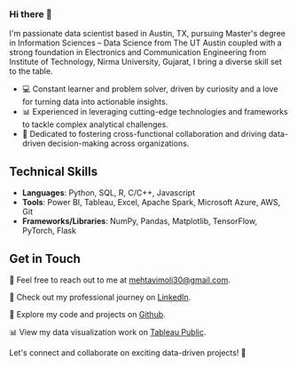 ### Hi there 👋

I'm passionate data scientist based in Austin, TX, pursuing Master's degree in Information Sciences – Data Science from The UT Austin coupled with a strong foundation in Electronics and Communication Engineering from Institute of Technology, Nirma University, Gujarat, I bring a diverse skill set to the table.

- 💻 Constant learner and problem solver, driven by curiosity and a love for turning data into actionable insights.
- 📊 Experienced in leveraging cutting-edge technologies and frameworks to tackle complex analytical challenges.
- 🌟 Dedicated to fostering cross-functional collaboration and driving data-driven decision-making across organizations.

## Technical Skills

- **Languages**: Python, SQL, R, C/C++, Javascript
- **Tools**: Power BI, Tableau, Excel, Apache Spark, Microsoft Azure, AWS, Git
- **Frameworks/Libraries**: NumPy, Pandas, Matplotlib, TensorFlow, PyTorch, Flask

## Get in Touch
📧 Feel free to reach out to me at mehtavimoli30@gmail.com.

💼 Check out my professional journey on [LinkedIn](https://www.linkedin.com/in/vimoli-mehta-1b6985206/).

🚀 Explore my code and projects on [Github](https://github.com/Vimoli).

📊 View my data visualization work on [Tableau Public](https://public.tableau.com/app/profile/vimoli.mehta).

Let's connect and collaborate on exciting data-driven projects! 🚀

